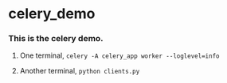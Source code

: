 # celery_demo
### This  is the celery demo.

 1. One terminal, `celery -A celery_app worker --loglevel=info`

 2. Another terminal, `python clients.py`
